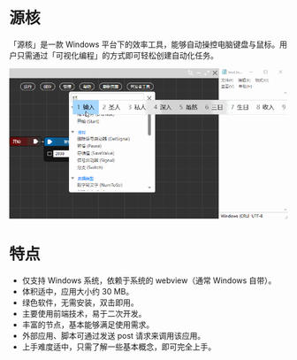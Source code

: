 # 源核

「源核」是一款 Windows 平台下的效率工具，能够自动操控电脑键盘与鼠标。用户只需通过「可视化编程」的方式即可轻松创建自动化任务。

![使用演示](./img/使用演示1.gif)

# 特点

- 仅支持 Windows 系统，依赖于系统的 webview（通常 Windows 自带）。
- 体积适中，应用大小约 30 MB。
- 绿色软件，无需安装，双击即用。
- 主要使用前端技术，易于二次开发。
- 丰富的节点，基本能够满足使用需求。
- 外部应用、脚本可通过发送 post 请求来调用该应用。
- 上手难度适中，只需了解一些基本概念，即可完全上手。
